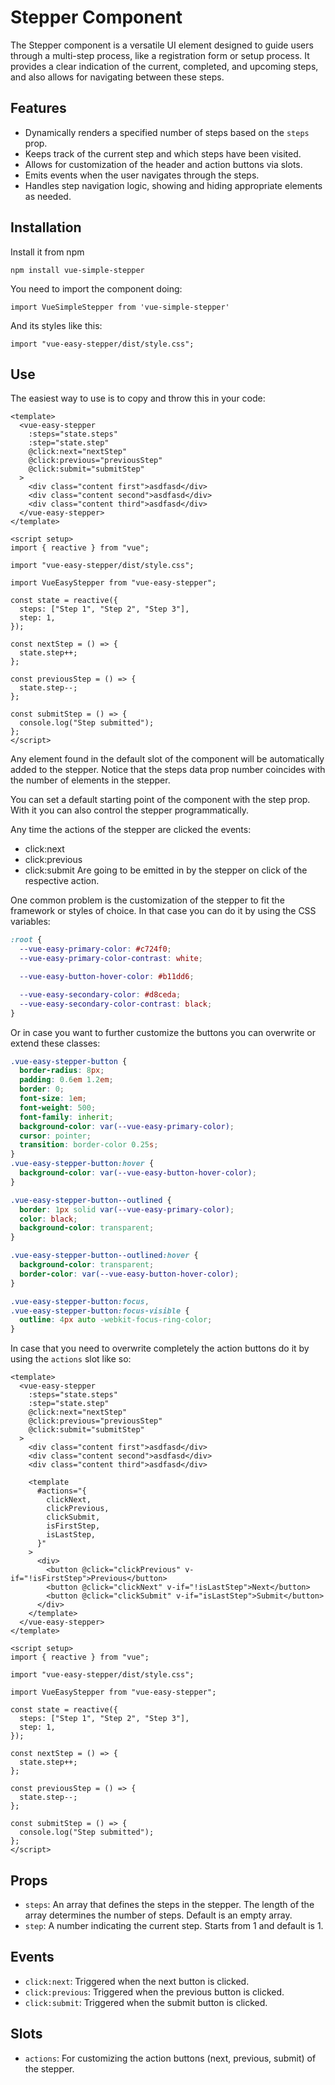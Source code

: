 # Stepper Component

The Stepper component is a versatile UI element designed to guide users through a multi-step process, like a registration form or setup process. It provides a clear indication of the current, completed, and upcoming steps, and also allows for navigating between these steps.

## Features

- Dynamically renders a specified number of steps based on the `steps` prop.
- Keeps track of the current step and which steps have been visited.
- Allows for customization of the header and action buttons via slots.
- Emits events when the user navigates through the steps.
- Handles step navigation logic, showing and hiding appropriate elements as needed.

## Installation

Install it from npm

`npm install vue-simple-stepper`

You need to import the component doing:

`import VueSimpleStepper from 'vue-simple-stepper'`

And its styles like this:

`import "vue-easy-stepper/dist/style.css";`

## Use

The easiest way to use is to copy and throw this in your code:

```vue
<template>
  <vue-easy-stepper
    :steps="state.steps"
    :step="state.step"
    @click:next="nextStep"
    @click:previous="previousStep"
    @click:submit="submitStep"
  >
    <div class="content first">asdfasd</div>
    <div class="content second">asdfasd</div>
    <div class="content third">asdfasd</div>
  </vue-easy-stepper>
</template>

<script setup>
import { reactive } from "vue";

import "vue-easy-stepper/dist/style.css";

import VueEasyStepper from "vue-easy-stepper";

const state = reactive({
  steps: ["Step 1", "Step 2", "Step 3"],
  step: 1,
});

const nextStep = () => {
  state.step++;
};

const previousStep = () => {
  state.step--;
};

const submitStep = () => {
  console.log("Step submitted");
};
</script>
```

Any element found in the default slot of the component will be automatically added to the stepper.
Notice that the steps data prop number coincides with the number of elements in the stepper.

You can set a default starting point of the component with the step prop. With it you can also control the stepper programmatically.

Any time the actions of the stepper are clicked the events:

- click:next
- click:previous
- click:submit
  Are going to be emitted in by the stepper on click of the respective action.

One common problem is the customization of the stepper to fit the framework or styles of choice.
In that case you can do it by using the CSS variables:

```CSS
:root {
  --vue-easy-primary-color: #c724f0;
  --vue-easy-primary-color-contrast: white;

  --vue-easy-button-hover-color: #b11dd6;

  --vue-easy-secondary-color: #d8ceda;
  --vue-easy-secondary-color-contrast: black;
}
```

Or in case you want to further customize the buttons you can overwrite or extend these classes:

```CSS
.vue-easy-stepper-button {
  border-radius: 8px;
  padding: 0.6em 1.2em;
  border: 0;
  font-size: 1em;
  font-weight: 500;
  font-family: inherit;
  background-color: var(--vue-easy-primary-color);
  cursor: pointer;
  transition: border-color 0.25s;
}
.vue-easy-stepper-button:hover {
  background-color: var(--vue-easy-button-hover-color);
}

.vue-easy-stepper-button--outlined {
  border: 1px solid var(--vue-easy-primary-color);
  color: black;
  background-color: transparent;
}

.vue-easy-stepper-button--outlined:hover {
  background-color: transparent;
  border-color: var(--vue-easy-button-hover-color);
}

.vue-easy-stepper-button:focus,
.vue-easy-stepper-button:focus-visible {
  outline: 4px auto -webkit-focus-ring-color;
}
```

In case that you need to overwrite completely the action buttons do it by using the `actions` slot like so:

```vue
<template>
  <vue-easy-stepper
    :steps="state.steps"
    :step="state.step"
    @click:next="nextStep"
    @click:previous="previousStep"
    @click:submit="submitStep"
  >
    <div class="content first">asdfasd</div>
    <div class="content second">asdfasd</div>
    <div class="content third">asdfasd</div>

    <template
      #actions="{
        clickNext,
        clickPrevious,
        clickSubmit,
        isFirstStep,
        isLastStep,
      }"
    >
      <div>
        <button @click="clickPrevious" v-if="!isFirstStep">Previous</button>
        <button @click="clickNext" v-if="!isLastStep">Next</button>
        <button @click="clickSubmit" v-if="isLastStep">Submit</button>
      </div>
    </template>
  </vue-easy-stepper>
</template>

<script setup>
import { reactive } from "vue";

import "vue-easy-stepper/dist/style.css";

import VueEasyStepper from "vue-easy-stepper";

const state = reactive({
  steps: ["Step 1", "Step 2", "Step 3"],
  step: 1,
});

const nextStep = () => {
  state.step++;
};

const previousStep = () => {
  state.step--;
};

const submitStep = () => {
  console.log("Step submitted");
};
</script>
```

## Props

- `steps`: An array that defines the steps in the stepper. The length of the array determines the number of steps. Default is an empty array.
- `step`: A number indicating the current step. Starts from 1 and default is 1.

## Events

- `click:next`: Triggered when the next button is clicked.
- `click:previous`: Triggered when the previous button is clicked.
- `click:submit`: Triggered when the submit button is clicked.

## Slots

- `actions`: For customizing the action buttons (next, previous, submit) of the stepper.
